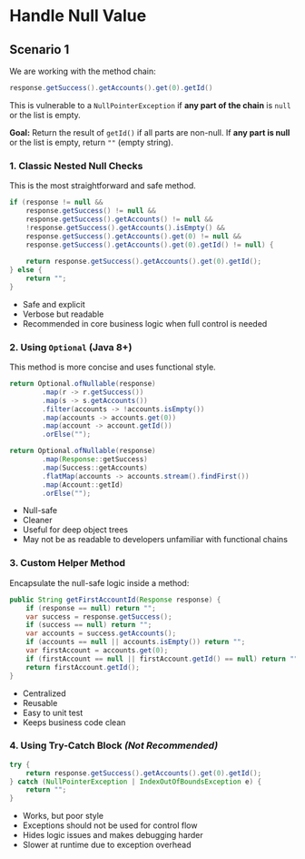 # Handle Null Value

## Scenario 1

We are working with the method chain:

```java
response.getSuccess().getAccounts().get(0).getId()
```

This is vulnerable to a `NullPointerException` if **any part of the chain** is `null` or the list is empty.

**Goal:** Return the result of `getId()` if all parts are non-null. If **any part is null** or the list is empty, return `""` (empty string).

### 1. **Classic Nested Null Checks**

This is the most straightforward and safe method.

```java
if (response != null &&
    response.getSuccess() != null &&
    response.getSuccess().getAccounts() != null &&
    !response.getSuccess().getAccounts().isEmpty() &&
    response.getSuccess().getAccounts().get(0) != null &&
    response.getSuccess().getAccounts().get(0).getId() != null) {
    
    return response.getSuccess().getAccounts().get(0).getId();
} else {
    return "";
}
```

* Safe and explicit
* Verbose but readable
* Recommended in core business logic when full control is needed

### 2. **Using `Optional` (Java 8+)**

This method is more concise and uses functional style.

```java
return Optional.ofNullable(response)
        .map(r -> r.getSuccess())
        .map(s -> s.getAccounts())
        .filter(accounts -> !accounts.isEmpty())
        .map(accounts -> accounts.get(0))
        .map(account -> account.getId())
        .orElse("");

return Optional.ofNullable(response)
        .map(Response::getSuccess)
        .map(Success::getAccounts)
        .flatMap(accounts -> accounts.stream().findFirst())
        .map(Account::getId)
        .orElse("");
```

* Null-safe
* Cleaner
* Useful for deep object trees
* May not be as readable to developers unfamiliar with functional chains

### 3. **Custom Helper Method**

Encapsulate the null-safe logic inside a method:

```java
public String getFirstAccountId(Response response) {
    if (response == null) return "";
    var success = response.getSuccess();
    if (success == null) return "";
    var accounts = success.getAccounts();
    if (accounts == null || accounts.isEmpty()) return "";
    var firstAccount = accounts.get(0);
    if (firstAccount == null || firstAccount.getId() == null) return "";
    return firstAccount.getId();
}
```

* Centralized
* Reusable
* Easy to unit test
* Keeps business code clean

### 4. **Using Try-Catch Block** _(Not Recommended)_

```java
try {
    return response.getSuccess().getAccounts().get(0).getId();
} catch (NullPointerException | IndexOutOfBoundsException e) {
    return "";
}
```

* Works, but poor style
* Exceptions should not be used for control flow
* Hides logic issues and makes debugging harder
* Slower at runtime due to exception overhead





